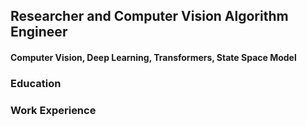 ## Researcher and Computer Vision Algorithm Engineer
#### Computer Vision, Deep Learning, Transformers, State Space Model
### Education

### Work Experience

